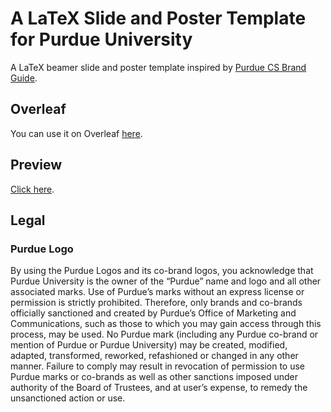 # A LaTeX Slide and Poster Template for Purdue University

A LaTeX beamer slide and poster template inspired by [Purdue CS Brand Guide](https://www.cs.purdue.edu/media/brand_guide.html).

## Overleaf

You can use it on Overleaf [here](https://www.overleaf.com/latex/templates/a-purdue-latex-slide-template/zxfwvccrcmks).

## Preview

[Click here](https://github.com/zhtluo/purdue-slide-template/releases/download/v1.1/main.pdf).

## Legal

### Purdue Logo

By using the Purdue Logos and its co-brand logos, you acknowledge that Purdue University is the owner of the “Purdue” name and logo and all other associated marks. Use of Purdue’s marks without an express license or permission is strictly prohibited. Therefore, only brands and co-brands officially sanctioned and created by Purdue’s Office of Marketing and Communications, such as those to which you may gain access through this process, may be used. No Purdue mark (including any Purdue co-brand or mention of Purdue or Purdue University) may be created, modified, adapted, transformed, reworked, refashioned or changed in any other manner. Failure to comply may result in revocation of permission to use Purdue marks or co-brands as well as other sanctions imposed under authority of the Board of Trustees, and at user’s expense, to remedy the unsanctioned action or use.